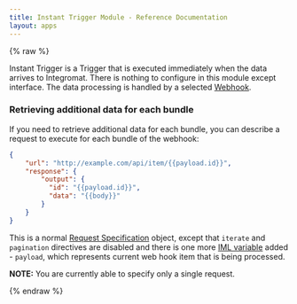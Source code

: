 ```yaml
---
title: Instant Trigger Module - Reference Documentation
layout: apps
---
```


{% raw %}

Instant Trigger is a Trigger that is executed immediately when the data
arrives to Integromat. There is nothing to configure in this module
except interface. The data processing is handled by a selected
[Webhook](webhook.md).

### Retrieving additional data for each bundle

If you need to retrieve additional data for each bundle, you can
describe a request to execute for each bundle of the webhook:

```json
{
    "url": "http://example.com/api/item/{{payload.id}}",
    "response": {
        "output": {
          "id": "{{payload.id}}",
          "data": "{{body}}"
        }
    }
}
```

This is a normal
[Request Specification](trigger.md#making-requests) object, except that
`iterate` and `pagination` directives are disabled and there is one more
[IML variable](trigger.md#iml-variables) added - `payload`, which
represents current web hook item that is being processed.

**NOTE:** You are currently able to specify only a single request.

{% endraw %}